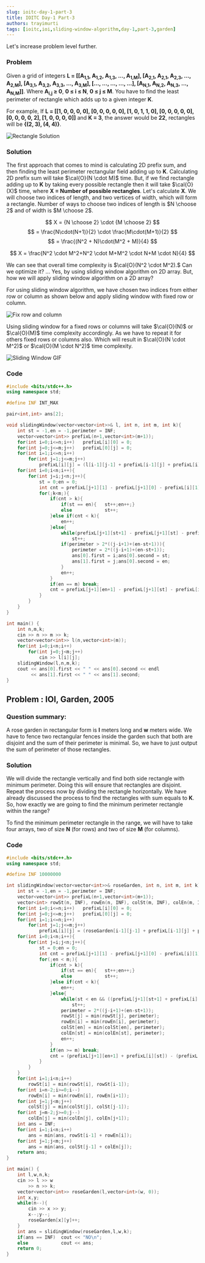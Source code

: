 ```yaml
---
slug: ioitc-day-1-part-3
title: IOITC Day-1 Part-3
authors: trayimurti
tags: [ioitc,ioi,sliding-window-algorithm,day-1,part-3,garden]
---
```


Let's increase problem level further.

### Problem

Given a grid of integers **L = [[A<sub>1,1</sub>, A<sub>1,2</sub>, A<sub>1,3</sub>, ..., A<sub>1,M</sub>], [A<sub>2,1</sub>, A<sub>2,1</sub>, A<sub>2,3</sub>, ..., A<sub>2,M</sub>], [A<sub>3,1</sub>, A<sub>3,2</sub>, A<sub>3,3</sub>, ..., A<sub>3,M</sub>], [..., ..., ..., ..., ...], [A<sub>N,1</sub>, A<sub>N,2</sub>, A<sub>N,3</sub>, ..., A<sub>N,M</sub>]]**. Where **A<sub>i,j</sub> ≥ 0**, **0 ≤ i ≤ N**, **0 ≤ j ≤ M**. You have to find the least perimeter of rectangle which adds up to a given integer **K**.
	
For example, 
If  **L = [[1, 0, 0, 0, 0], [0, 0, 0, 0, 0], [1, 0, 1, 1, 0], [0, 0, 0, 0, 0], [0, 0, 0, 0, 2], [1, 0, 0, 0, 0]]** and **K = 3**, the answer would be **22**, rectangles will be **{(2, 3), (4, 4)}**.

![Rectangle Solution](./ioitc_day1_img_1.png)

### Solution

The first approach that comes to mind is calculating 2D prefix sum, and then finding the least perimeter rectangular field adding up to **K**.
Calculating 2D prefix sum will take $\cal{O}(N \cdot M)$ time. But, if we find rectangle adding up to **K** by taking every possible rectangle then it will take $\cal{O}(X)$ time, where **X = Number of possible rectangles**. Let's calculate **X**. We will choose two indices of length, and two vertices of width, which will form a rectangle. Number of ways to choose two indices of length is $N \choose 2$ and of width is $M \choose 2$.

$$
X = {N \choose 2} \cdot {M \choose 2}
$$
$$
= \frac{N\cdot(N+1)}{2} \cdot \frac{M\cdot(M+1)}{2}
$$
$$
= \frac{(N^2 + N)\cdot(M^2 + M)}{4}
$$  

$$
X = \frac{N^2 \cdot M^2+N^2 \cdot M+M^2 \cdot N+M \cdot N}{4}
$$

We can see that overall time complexity is $\cal{O}(N^2 \cdot M^2).$ Can we optimize it? ... Yes, by using sliding window algorithm on 2D array. But, how we will apply sliding window algorithm on a 2D array?

For using sliding window algorithm, we have chosen two indices from either row or column as shown below and apply sliding window with fixed row or column. 

![Fix row and column](./ioitc_day1_img_2.png)

Using sliding window for a fixed rows or columns will take $\cal{O}(N)$ or $\cal{O}(M)$ time complexity accordingly. As we have to repeat it for others fixed rows or columns also. Which will result in $\cal{O}(N \cdot M^2)$ or $\cal{O}(M \cdot N^2)$ time complexity.

![Sliding Window GIF](./ioitc_day1_img_3.gif)

### Code

```cpp
#include <bits/stdc++.h>
using namespace std;

#define INF INT_MAX

pair<int,int> ans[2];

void slidingWindow(vector<vector<int>>& l, int n, int m, int k){
    int st = -1,en = -1,perimeter = INF;
    vector<vector<int>> prefixL(n+1,vector<int>(m+1));
    for(int i=0;i<=n;i++)   prefixL[i][0] = 0;
    for(int j=0;j<=m;j++)   prefixL[0][j] = 0;
    for(int i=1;i<=n;i++)
        for(int j=1;j<=m;j++)
            prefixL[i][j] = (l[i-1][j-1] + prefixL[i-1][j] + prefixL[i][j-1] - prefixL[i-1][j-1]);
    for(int i=0;i<n;i++){
        for(int j=i;j<n;j++){
            st = 0;en = 0;
            int cnt = prefixL[j+1][1] - prefixL[j+1][0] - prefixL[i][1] + prefixL[i][0];
            for(;k<m;){
                if(cnt > k){
                    if(st == en){   st++;en++;}
                    else            st++;
                }else if(cnt < k){
                    en++;
                }else{
                    while(prefixL[j+1][st+1] - prefixL[j+1][st] - prefixL[i][st+1] + prefixL[i][st] == 0)
                        st++;
                    if(perimeter > 2*((j-i+1)+(en-st+1))){
                        perimeter = 2*((j-i+1)+(en-st+1));
                        ans[0].first = i;ans[0].second = st;
                        ans[1].first = j;ans[0].second = en;
                    }
                    en++;
                }
                if(en == m) break;
                cnt = prefixL[j+1][en+1] - prefixL[j+1][st] - prefixL[i][en+1] + prefixL[i][st];
            }
        }
    }
}

int main() {
    int n,m,k;
    cin >> n >> m >> k;
    vector<vector<int>> l(n,vector<int>(m));
    for(int i=0;i<n;i++)
        for(int j=0;j<m;j++)
            cin >> l[i][j];
    slidingWindow(l,n,m,k);
    cout << ans[0].first << " " << ans[0].second << endl
         << ans[1].first << " " << ans[1].second;
}
```

## Problem : IOI, Garden, 2005

### Question summary:

A rose garden in rectangular form is **l** meters long and **w** meters wide. We have to fence two rectangular fences inside the garden such that both are disjoint and the sum of their perimeter is minimal. So, we have to just output the sum of perimeter of those rectangles.

### Solution

We will divide the rectangle vertically and find both side rectangle with minimum perimeter. Doing this will ensure that rectangles are disjoint. Repeat the process now by dividing the rectangle horizontally. We have already discussed the process to find the rectangles with sum equals to **K**. So, how exactly we are going to find the minimum perimeter rectangle within the range?

To find the minimum perimeter rectangle in the range, we will have to take four arrays, two of size **N** (for rows) and two of size **M** (for columns).

### Code

```cpp
#include <bits/stdc++.h>
using namespace std;

#define INF 10000000

int slidingWindow(vector<vector<int>>& roseGarden, int n, int m, int k){
    int st = -1,en = -1,perimeter = INF;
    vector<vector<int>> prefixL(n+1,vector<int>(m+1));
    vector<int> rowSt(n, INF), rowEn(n, INF), colSt(m, INF), colEn(m, INF);
    for(int i=0;i<=n;i++)   prefixL[i][0] = 0;
    for(int j=0;j<=m;j++)   prefixL[0][j] = 0;
    for(int i=1;i<=n;i++)
        for(int j=1;j<=m;j++)
            prefixL[i][j] = (roseGarden[i-1][j-1] + prefixL[i-1][j] + prefixL[i][j-1] - prefixL[i-1][j-1]);
    for(int i=0;i<n;i++){
        for(int j=i;j<n;j++){
            st = 0;en = 0;
            int cnt = prefixL[j+1][1] - prefixL[j+1][0] - prefixL[i][1] + prefixL[i][0];
            for(;en < m;){
                if(cnt > k){
                    if(st == en){   st++;en++;}
                    else            st++;
                }else if(cnt < k){
                    en++;
                }else{
                    while(st < en && ((prefixL[j+1][st+1] + prefixL[i][st]) == (prefixL[j+1][st] + prefixL[i][st+1])))
                        st++;
                    perimeter = 2*((j-i+1)+(en-st+1));
                    rowSt[j] = min(rowSt[j], perimeter);
                    rowEn[i] = min(rowEn[i], perimeter);
                    colSt[en] = min(colSt[en], perimeter);
                    colEn[st] = min(colEn[st], perimeter);
                    en++;
                }
                if(en >= m) break;
                cnt = (prefixL[j+1][en+1] + prefixL[i][st]) - (prefixL[j+1][st] + prefixL[i][en+1]);
            }
        }
    }
    for(int i=1;i<n;i++)
        rowSt[i] = min(rowSt[i], rowSt[i-1]);
    for(int i=n-2;i>=0;i--)
        rowEn[i] = min(rowEn[i], rowEn[i+1]);
    for(int j=1;j<m;j++)
        colSt[j] = min(colSt[j], colSt[j-1]);
    for(int j=m-2;j>=0;j--)
        colEn[j] = min(colEn[j], colEn[j+1]);
    int ans = INF;
    for(int i=1;i<n;i++)
        ans = min(ans, rowSt[i-1] + rowEn[i]);
    for(int j=1;j<m;j++)
        ans = min(ans, colSt[j-1] + colEn[j]);
    return ans;
}

int main() {
    int l,w,n,k;
    cin >> l >> w
        >> n >> k;
    vector<vector<int>> roseGarden(l,vector<int>(w, 0));
    int x,y;
    while(n--){
        cin >> x >> y;
        x--;y--;
        roseGarden[x][y]++;
    }
    int ans = slidingWindow(roseGarden,l,w,k);
    if(ans == INF)  cout << "NO\n";
    else            cout << ans;
    return 0;
}
```